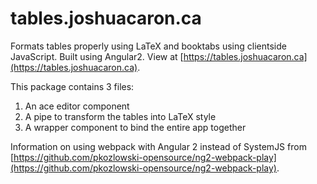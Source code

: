 # tables.joshuacaron.ca
Formats tables properly using LaTeX and booktabs using clientside JavaScript. Built using Angular2. View at [https://tables.joshuacaron.ca](https://tables.joshuacaron.ca).

This package contains 3 files:

1. An ace editor component
1. A pipe to transform the tables into LaTeX style
1. A wrapper component to bind the entire app together

Information on using webpack with Angular 2 instead of SystemJS from [https://github.com/pkozlowski-opensource/ng2-webpack-play](https://github.com/pkozlowski-opensource/ng2-webpack-play).
